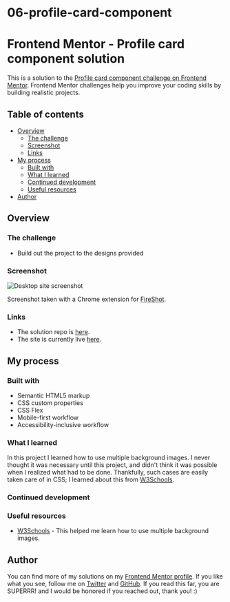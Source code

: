 # 06-profile-card-component
# Frontend Mentor - Profile card component solution

This is a solution to the [Profile card component challenge on Frontend Mentor](https://www.frontendmentor.io/challenges/profile-card-component-cfArpWshJ). Frontend Mentor challenges help you improve your coding skills by building realistic projects. 

## Table of contents

- [Overview](#overview)
  - [The challenge](#the-challenge)
  - [Screenshot](#screenshot)
  - [Links](#links)
- [My process](#my-process)
  - [Built with](#built-with)
  - [What I learned](#what-i-learned)
  - [Continued development](#continued-development)
  - [Useful resources](#useful-resources)
- [Author](#author)

## Overview

### The challenge

- Build out the project to the designs provided

### Screenshot

![Desktop site screenshot](./site-screenshot.jpg)

Screenshot taken with a Chrome extension for [FireShot](https://getfireshot.com).

### Links

- The solution repo is [here](https://github.com/akcumeh/06-profile-card-component).
- The site is currently live [here](https://akcumeh.github.io/06-profile-card-component).

## My process

### Built with

- Semantic HTML5 markup
- CSS custom properties
- CSS Flex
- Mobile-first workflow
- Accessibility-inclusive workflow

### What I learned

In this project I learned how to use multiple background images. I never thought it was necessary until this project, and didn't think it was possible when I realized what had to be done. Thankfully, such cases are easily taken care of in CSS; I learned about this from [W3Schools](https://www.w3schools.com/css/css3_backgrounds.asp).

### Continued development

### Useful resources

- [W3Schools](https://www.w3schools.com/css/css3_backgrounds.asp) - This helped me learn how to use multiple background images.

## Author

You can find more of my solutions on my [Frontend Mentor profile](https://www.frontendmentor.io/profile/akcumeh). If you like what you see, follow me on [Twitter](https://www.twitter.com/akcumeh) and [GitHub](https://github.com/akcumeh). If you read this far, you are SUPERRR! and I would be honored if you reached out, thank you! :)
